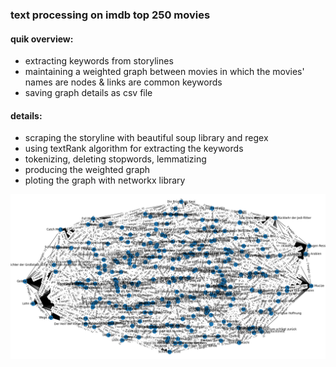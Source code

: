 ### text processing on imdb top 250 movies

#### quik overview:
- extracting keywords from storylines
- maintaining a weighted graph between movies in which the movies' names are nodes & links are common keywords
- saving graph details as csv file

#### details:
- scraping the storyline with beautiful soup library and regex
- using textRank algorithm for extracting the keywords
- tokenizing, deleting stopwords, lemmatizing
- producing the weighted graph
- ploting the graph with networkx library

![Alt text](https://github.com/v-nafiseh/textProcessing/blob/main/Figure_1.png?raw=true "Title")





